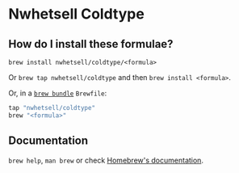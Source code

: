 # Nwhetsell Coldtype

## How do I install these formulae?

`brew install nwhetsell/coldtype/<formula>`

Or `brew tap nwhetsell/coldtype` and then `brew install <formula>`.

Or, in a [`brew bundle`](https://github.com/Homebrew/homebrew-bundle) `Brewfile`:

```ruby
tap "nwhetsell/coldtype"
brew "<formula>"
```

## Documentation

`brew help`, `man brew` or check [Homebrew's documentation](https://docs.brew.sh).
